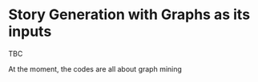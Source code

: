 # Story Generation with Graphs as its inputs 

TBC 

At the moment, the codes are all about graph mining
